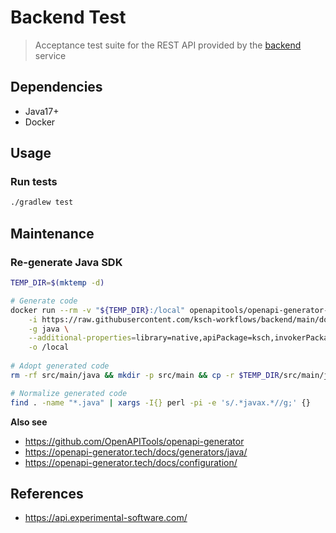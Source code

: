 # Backend Test

> Acceptance test suite for the REST API provided by the [backend](https://github.com/ksch-workflows/backend) service

## Dependencies

- Java17+
- Docker

## Usage

### Run tests

```sh
./gradlew test
```

## Maintenance

### Re-generate Java SDK

```sh
TEMP_DIR=$(mktemp -d)

# Generate code
docker run --rm -v "${TEMP_DIR}:/local" openapitools/openapi-generator-cli generate \
    -i https://raw.githubusercontent.com/ksch-workflows/backend/main/docs/openapi.yml \
    -g java \
    --additional-properties=library=native,apiPackage=ksch,invokerPackage=ksch,modelPackage=ksch.model \
    -o /local
    
# Adopt generated code
rm -rf src/main/java && mkdir -p src/main && cp -r $TEMP_DIR/src/main/java src/main/

# Normalize generated code
find . -name "*.java" | xargs -I{} perl -pi -e 's/.*javax.*//g;' {}
```

**Also see**

- https://github.com/OpenAPITools/openapi-generator
- https://openapi-generator.tech/docs/generators/java/
- https://openapi-generator.tech/docs/configuration/

## References

- https://api.experimental-software.com/
